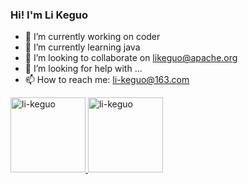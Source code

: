 ### Hi! I'm Li Keguo 

- 🔭 I’m currently working on coder
- 🌱 I’m currently learning java
- 👯 I’m looking to collaborate on likeguo@apache.org
- 🤔 I’m looking for help with ...
- 📫 How to reach me: li-keguo@163.com

<a href="https://github.com/li-keguo">
<img height="120px" src="https://github-readme-stats.vercel.app/api?username=li-keguo&hide_title=true&hide_border=true&show_icons=false&include_all_commits=true&count_private=true&line_height=21&text_color=004&icon_color=000&bg_color=7,ea6761,ffc84d,fffc4d,52fa5a&theme=graywhite" alt="li-keguo "/>
<img height="120px" src="https://github-readme-stats.vercel.app/api/top-langs/?username=li-keguo&hide=html&hide_title=true&hide_border=true&layout=compact&langs_count=6&exclude_repo=comp426,Redventures-Movie-Quotes&text_color=000&icon_color=fff&bg_color=6,ea6761,ffc84d,52fa5a&theme=graywhite" alt="li-keguo"/>
</a>




<!--
**li-keguo/li-keguo** is a ✨ _special_ ✨ repository because its `README.md` (this file) appears on your GitHub profile.

Here are some ideas to get you started:

- 🔭 I’m currently working on ...
- 🌱 I’m currently learning ...
- 👯 I’m looking to collaborate on ...
- 🤔 I’m looking for help with ...
- 💬 Ask me about ...
- 📫 How to reach me: ...
- 😄 Pronouns: ...
- ⚡ Fun fact: ...
-->
